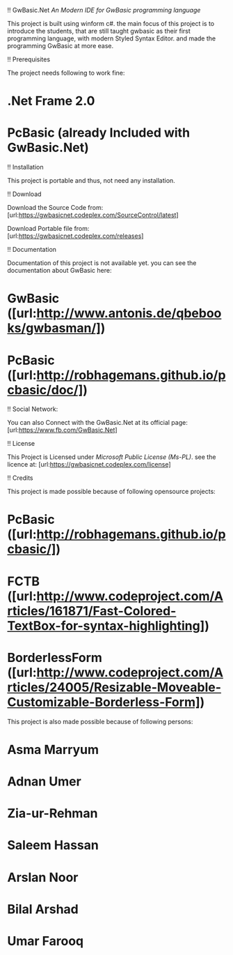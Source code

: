 !! GwBasic.Net
*An Modern IDE for GwBasic programming language*

This project is built using winform c#. the main focus of this project is to introduce the students, that are still taught gwbasic as their first programming language, with modern Styled Syntax Editor. and made the programming GwBasic at more ease.

!! Prerequisites

The project needs following to work fine:
# .Net Frame 2.0
# PcBasic (already Included with GwBasic.Net)

!! Installation

This project is portable and thus, not need any installation.

!! Download

Download the Source Code from:
[url:https://gwbasicnet.codeplex.com/SourceControl/latest]

Download Portable file from:
[url:https://gwbasicnet.codeplex.com/releases]

!! Documentation

Documentation of this project is not available yet.
you can see the documentation about GwBasic here:
# GwBasic ([url:http://www.antonis.de/qbebooks/gwbasman/])
# PcBasic ([url:http://robhagemans.github.io/pcbasic/doc/])

!! Social Network:

You can also Connect with the GwBasic.Net at its official page:
[url:https://www.fb.com/GwBasic.Net]

!! License

This Project is Licensed under *Microsoft Public License (Ms-PL)*. see the licence at:
[url:https://gwbasicnet.codeplex.com/license]

!! Credits

This project is made possible because of following opensource projects:

# PcBasic ([url:http://robhagemans.github.io/pcbasic/])
# FCTB ([url:http://www.codeproject.com/Articles/161871/Fast-Colored-TextBox-for-syntax-highlighting])
# BorderlessForm ([url:http://www.codeproject.com/Articles/24005/Resizable-Moveable-Customizable-Borderless-Form])

This project is also made possible because of following persons:
# Asma Marryum
# Adnan Umer
# Zia-ur-Rehman
# Saleem Hassan
# Arslan Noor
# Bilal Arshad
# Umar Farooq
